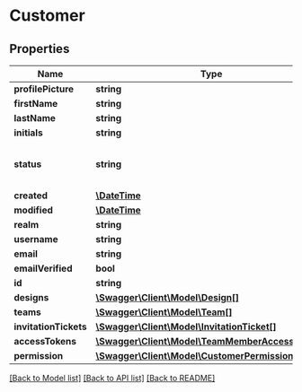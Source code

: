 # Customer

## Properties
Name | Type | Description | Notes
------------ | ------------- | ------------- | -------------
**profilePicture** | **string** |  | [optional] 
**firstName** | **string** |  | 
**lastName** | **string** |  | 
**initials** | **string** |  | 
**status** | **string** |  | [optional] [default to 'active']
**created** | [**\DateTime**](\DateTime.md) |  | [optional] 
**modified** | [**\DateTime**](\DateTime.md) |  | [optional] 
**realm** | **string** |  | [optional] 
**username** | **string** |  | [optional] 
**email** | **string** |  | 
**emailVerified** | **bool** |  | [optional] 
**id** | **string** |  | [optional] 
**designs** | [**\Swagger\Client\Model\Design[]**](Design.md) |  | [optional] 
**teams** | [**\Swagger\Client\Model\Team[]**](Team.md) |  | [optional] 
**invitationTickets** | [**\Swagger\Client\Model\InvitationTicket[]**](InvitationTicket.md) |  | [optional] 
**accessTokens** | [**\Swagger\Client\Model\TeamMemberAccessToken[]**](TeamMemberAccessToken.md) |  | [optional] 
**permission** | [**\Swagger\Client\Model\CustomerPermissionSet**](CustomerPermissionSet.md) |  | [optional] 

[[Back to Model list]](../README.md#documentation-for-models) [[Back to API list]](../README.md#documentation-for-api-endpoints) [[Back to README]](../README.md)


